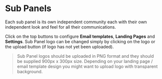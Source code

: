 # Sub Panels  

Each sub panel is its own independent community each with their own independent look and feel for all their communications. 

Click on the top buttons to configure **Email templates**, **Landing Pages** and **Settings**. Sub Panel logo can be changed simply by clicking on the logo or the upload button (if logo has not yet been uploaded).

> Sub Panel logos should be uploaded in PNG format and they should be supplied 900px x 300px size. Depending on your landing page / email template design you might want to upload logo with transparent background.
